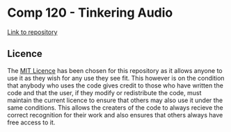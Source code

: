 # Comp 120 - Tinkering Audio
[Link to repository](https://github.com/DanielNeale/TinkeringAudio)

## Licence
The [MIT Licence](https://choosealicense.com/licenses/mit/) has been chosen for this repository as it allows anyone to use it as they wish for any use they see fit. This however is on the condition that anybody who uses the code gives credit to those who have written the code and that the user, if they modify or redistribute the code, must maintain the current licence to ensure that others may also use it under the same conditions. This allows the creaters of the code to always recieve the correct recognition for their work and also ensures that others always have free access to it.
